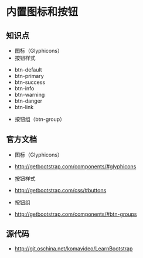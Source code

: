 内置图标和按钮
============

## 知识点

* 图标（Glyphicons）
* 按钮样式
 + btn-default
 + btn-primary
 + btn-success
 + btn-info
 + btn-warning
 + btn-danger
 + btn-link
* 按钮组（btn-group）

## 官方文档

* 图标（Glyphicons）
 - http://getbootstrap.com/components/#glyphicons
* 按钮样式
 - http://getbootstrap.com/css/#buttons
* 按钮组
 - http://getbootstrap.com/components/#btn-groups

## 源代码

* http://git.oschina.net/komavideo/LearnBootstrap